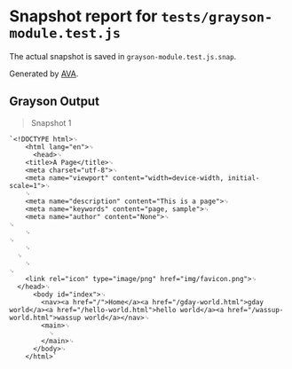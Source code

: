 # Snapshot report for `tests/grayson-module.test.js`

The actual snapshot is saved in `grayson-module.test.js.snap`.

Generated by [AVA](https://ava.li).

## Grayson Output

> Snapshot 1

    `<!DOCTYPE html>␊
        <html lang="en">␊
          <head>␊
        <title>A Page</title>␊
        <meta charset="utf-8">␊
        <meta name="viewport" content="width=device-width, initial-scale=1">␊
        ␊
        <meta name="description" content="This is a page">␊
        <meta name="keywords" content="page, sample">␊
        <meta name="author" content="None">␊
    ␊
        ␊
    ␊
        ␊
      ␊
        ␊
    ␊
        <link rel="icon" type="image/png" href="img/favicon.png">␊
      </head>␊
          <body id="index">␊
            <nav><a href="/">Home</a><a href="/gday-world.html">gday world</a><a href="/hello-world.html">hello world</a><a href="/wassup-world.html">wassup world</a></nav>␊
            <main>␊
              ␊
            </main>␊
          </body>␊
        </html>`
